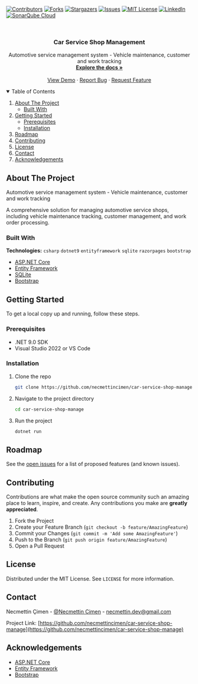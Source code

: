 [![Contributors][contributors-shield]][contributors-url]
[![Forks][forks-shield]][forks-url]
[![Stargazers][stars-shield]][stars-url]
[![Issues][issues-shield]][issues-url]
[![MIT License][license-shield]][license-url]
[![LinkedIn][linkedin-shield]][linkedin-url]
[![SonarQube Cloud](https://sonarcloud.io/images/project_badges/sonarcloud-highlight.svg)](https://sonarcloud.io/summary/new_code?id=NecmettinCimen_car-service-shop-manage)

<!-- PROJECT LOGO -->
<br />
<p align="center">

  <h3 align="center">Car Service Shop Management</h3>

  <p align="center">
    Automotive service management system - Vehicle maintenance, customer and work tracking
    <br />
    <a href="https://github.com/necmettincimen/car-service-shop-manage"><strong>Explore the docs »</strong></a>
    <br />
    <br />
    <a href="#">View Demo</a>
    ·
    <a href="https://github.com/necmettincimen/car-service-shop-manage/issues">Report Bug</a>
    ·
    <a href="https://github.com/necmettincimen/car-service-shop-manage/issues">Request Feature</a>
  </p>
</p>

<!-- TABLE OF CONTENTS -->
<details open="open">
  <summary>Table of Contents</summary>
  <ol>
    <li>
      <a href="#about-the-project">About The Project</a>
      <ul>
        <li><a href="#built-with">Built With</a></li>
      </ul>
    </li>
    <li>
      <a href="#getting-started">Getting Started</a>
      <ul>
        <li><a href="#prerequisites">Prerequisites</a></li>
        <li><a href="#installation">Installation</a></li>
      </ul>
    </li>
    <li><a href="#roadmap">Roadmap</a></li>
    <li><a href="#contributing">Contributing</a></li>
    <li><a href="#license">License</a></li>
    <li><a href="#contact">Contact</a></li>
    <li><a href="#acknowledgements">Acknowledgements</a></li>
  </ol>
</details>

<!-- ABOUT THE PROJECT -->
## About The Project

Automotive service management system - Vehicle maintenance, customer and work tracking

A comprehensive solution for managing automotive service shops, including vehicle maintenance tracking, customer management, and work order processing.

### Built With

**Technologies:** `csharp` `dotnet9` `entityframework` `sqlite` `razorpages` `bootstrap`

* [ASP.NET Core](https://dotnet.microsoft.com/apps/aspnet)
* [Entity Framework](https://docs.microsoft.com/en-us/ef/)
* [SQLite](https://www.sqlite.org/)
* [Bootstrap](https://getbootstrap.com/)

<!-- GETTING STARTED -->
## Getting Started

To get a local copy up and running, follow these steps.

### Prerequisites

* .NET 9.0 SDK
* Visual Studio 2022 or VS Code

### Installation

1. Clone the repo
   ```sh
   git clone https://github.com/necmettincimen/car-service-shop-manage.git
   ```
2. Navigate to the project directory
   ```sh
   cd car-service-shop-manage
   ```
3. Run the project
   ```sh
   dotnet run
   ```

<!-- ROADMAP -->
## Roadmap

See the [open issues](https://github.com/necmettincimen/car-service-shop-manage/issues) for a list of proposed features (and known issues).

<!-- CONTRIBUTING -->
## Contributing

Contributions are what make the open source community such an amazing place to learn, inspire, and create. Any contributions you make are **greatly appreciated**.

1. Fork the Project
2. Create your Feature Branch (`git checkout -b feature/AmazingFeature`)
3. Commit your Changes (`git commit -m 'Add some AmazingFeature'`)
4. Push to the Branch (`git push origin feature/AmazingFeature`)
5. Open a Pull Request

<!-- LICENSE -->
## License

Distributed under the MIT License. See `LICENSE` for more information.

<!-- CONTACT -->
## Contact

Necmettin Çimen - [@Necmettin Cimen](https://necmettincimen.github.io) - [necmettin.dev@gmail.com](mailto:necmettin.dev@gmail.com)

Project Link: [https://github.com/necmettincimen/car-service-shop-manage](https://github.com/necmettincimen/car-service-shop-manage)

<!-- ACKNOWLEDGEMENTS -->
## Acknowledgements

* [ASP.NET Core](https://dotnet.microsoft.com/apps/aspnet)
* [Entity Framework](https://docs.microsoft.com/en-us/ef/)
* [Bootstrap](https://getbootstrap.com/)

<!-- MARKDOWN LINKS & IMAGES -->
[contributors-shield]: https://img.shields.io/github/contributors/necmettincimen/car-service-shop-manage.svg?style=for-the-badge
[contributors-url]: https://github.com/necmettincimen/car-service-shop-manage/graphs/contributors
[forks-shield]: https://img.shields.io/github/forks/necmettincimen/car-service-shop-manage.svg?style=for-the-badge
[forks-url]: https://github.com/necmettincimen/car-service-shop-manage/network/members
[stars-shield]: https://img.shields.io/github/stars/necmettincimen/car-service-shop-manage.svg?style=for-the-badge
[stars-url]: https://github.com/necmettincimen/car-service-shop-manage/stargazers
[issues-shield]: https://img.shields.io/github/issues/necmettincimen/car-service-shop-manage.svg?style=for-the-badge
[issues-url]: https://github.com/necmettincimen/car-service-shop-manage/issues
[license-shield]: https://img.shields.io/github/license/necmettincimen/car-service-shop-manage.svg?style=for-the-badge
[license-url]: https://github.com/necmettincimen/car-service-shop-manage/blob/master/LICENSE
[linkedin-shield]: https://img.shields.io/badge/-LinkedIn-black.svg?style=for-the-badge&logo=linkedin&colorB=555
[linkedin-url]: https://linkedin.com/in/necmettincimen 
